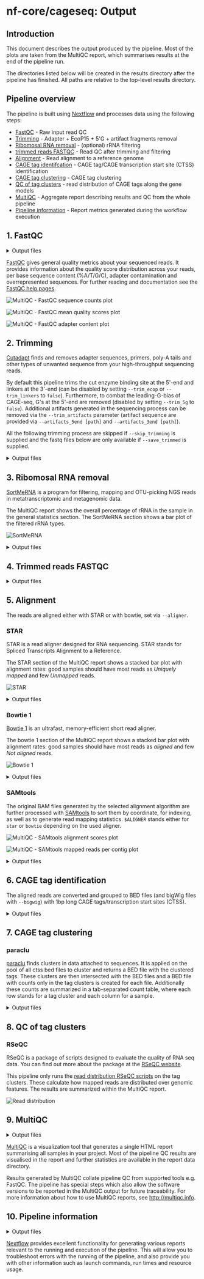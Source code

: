 # nf-core/cageseq: Output

## Introduction

This document describes the output produced by the pipeline. Most of the plots are taken from the MultiQC report, which summarises results at the end of the pipeline run.

The directories listed below will be created in the results directory after the pipeline has finished. All paths are relative to the top-level results directory.

## Pipeline overview

The pipeline is built using [Nextflow](https://www.nextflow.io/) and processes data using the following steps:

* [FastQC](#fastqc) - Raw input read QC
* [Trimming](#trimming) - Adapter + EcoP15 + 5'G + artifact fragments removal
* [Ribomosal RNA removal](#ribomosal-rna-removal) - (optional) rRNA filtering
* [trimmed reads FASTQC](#trimed-reads-fastqc) - Read QC after trimming and filtering
* [Alignment](#alignment) - Read alignment to a reference genome
* [CAGE tag identifcation](#cage-tag-grouping) - CAGE tag/CAGE transcription start site (CTSS) identification
* [CAGE tag clustering](#cage-tag-clustering) - CAGE tag clustering
* [QC of tag clusters](#cage-tag-clustering-qc) - read distribution of CAGE tags along the gene models
* [MultiQC](#multiqc) - Aggregate report describing results and QC from the whole pipeline
* [Pipeline information](#pipeline-information) - Report metrics generated during the workflow execution

## 1. FastQC

<details markdown="1">
<summary>Output files</summary>

* `fastqc/`
    * `*_fastqc.html`: FastQC report containing quality metrics.
    * `*_fastqc.zip`: Zip archive containing the FastQC report, tab-delimited data file and plot images.

</details>

[FastQC](http://www.bioinformatics.babraham.ac.uk/projects/fastqc/) gives general quality metrics about your sequenced reads. It provides information about the quality score distribution across your reads, per base sequence content (%A/T/G/C), adapter contamination and overrepresented sequences. For further reading and documentation see the [FastQC help pages](http://www.bioinformatics.babraham.ac.uk/projects/fastqc/Help/).

![MultiQC - FastQC sequence counts plot](images/mqc_fastqc_counts.png)

![MultiQC - FastQC mean quality scores plot](images/mqc_fastqc_quality.png)

![MultiQC - FastQC adapter content plot](images/mqc_fastqc_adapter.png)

## 2. Trimming

[Cutadapt](https://cutadapt.readthedocs.io/en/stable/) finds and removes adapter
sequences, primers, poly-A tails and other types of unwanted sequence from your
high-throughput sequencing reads.

By default this pipeline trims the cut enzyme binding site at the 5'-end and
linkers at the 3'-end (can be disabled by setting `--trim_ecop` or `--trim_linkers` to `false`).
Furthermore, to combat the leading-G-bias of CAGE-seq, G's at the 5'-end are removed (disabled by setting `--trim_5g` to `false`). Additional artifacts generated in the sequencing process can be removed via the `--trim_artifacts` parameter (artifact sequence are provided via `--artifacts_5end [path]` and `--artifacts_3end [path]`).

All the following trimming process are skipped if `--skip_trimming` is supplied and the fastq files below are only available if `--save_trimmed` is supplied.


<details markdown="1">
<summary>Output files</summary>

* `cutadapt/`
    * `cutadapt/logs/`: Trimming reports
    * `cutadapt/reads/`:
        * `*5g.trim.fastq.gz`: 5' G-bias corrected FastQ file.
        * `*adapter.trim.fastq.gz`: FastQ file after removal of linkers and EcoP15 site.
        * `*artifacts.trim.fastq.gz`: FastQ file without artifact sequences.
</details>

## 3. Ribomosal RNA removal

[SortMeRNA](http://bioinfo.lifl.fr/RNA/sortmerna/) is a program for filtering, mapping and OTU-picking NGS reads in metatranscriptomic and metagenomic data.

The MultiQC report shows the overall percentage of rRNA in the sample in the general statistics section. The SortMeRNA section shows a bar plot of the filtered rRNA types.

![SortMeRNA](images/sortmerna-detailed_plot.png)


<details markdown="1">
<summary>Output files</summary>

* `sortmerna/`
    * `sortmerna/logs/`: ribosomal RNA mapping reports

</details>

## 4. Trimmed reads FASTQC

<details markdown="1">
<summary>Output files</summary>

* `fastqc_post/`
    * `*post_fastqc.html`: FastQC report containing quality metrics.
    * `*post_fastqc.zip`: Zip archive containing the FastQC report, tab-delimited data file and plot images.

</details>

## 5. Alignment

The reads are aligned either with STAR or with bowtie, set via `--aligner`.

### STAR

STAR is a read aligner designed for RNA sequencing. STAR stands for Spliced Transcripts Alignment to a Reference.

The STAR section of the MultiQC report shows a stacked bar plot with alignment rates:
good samples should have most reads as _Uniquely mapped_ and few _Unmapped_ reads.

![STAR](images/star_alignment_plot.png)

<details markdown="1">
<summary>Output files</summary>

* `star/`
    * `star/star_log`
        * `*.SJ.out.tab`: File containing filtered splice junctions detected after mapping the reads.
        * `*.Log.final.out`: STAR alignment report containing the mapping results summary.
        * `*.Log.out` and `*.Log.progress.out`: STAR log files containing detailed information about the run. Typically only useful for debugging purposes.
    * `star/unmapped/`
        * `*.fastq.gz`: If `--save_unaligned` is specified, FastQ files containing unmapped reads will be placed in this directory.

</details>

### Bowtie 1

[Bowtie 1](http://bowtie-bio.sourceforge.net/index.shtml) is an ultrafast,
memory-efficient short read aligner.

The bowtie 1 section of the MultiQC report shows a stacked bar plot with
alignment rates:
good samples should have most reads as _aligned_ and few _Not aligned_ reads.

![Bowtie 1](images/bowtie1_alignment_plot.png)

<details markdown="1">
<summary>Output files</summary>

* `bowtie/`
    * `bowtie/bowtie_log`
        * `*.out`: The bowtie alignment report, contains mapping results summary
    * `bowtie/unmapped/`
        * `*.fastq.gz`: If `--save_unaligned` is specified, FastQ files containing unmapped reads will be placed in this directory.

</details>

### SAMtools

The original BAM files generated by the selected alignment algorithm are further processed with [SAMtools](http://samtools.sourceforge.net/) to sort them by coordinate, for indexing, as well as to generate read mapping statistics. `$ALIGNER` stands either for `star` or `bowtie` depending on the used aligner.

![MultiQC - SAMtools alignment scores plot](images/mqc_samtools_mapped.png)

![MultiQC - SAMtools mapped reads per contig plot](images/mqc_samtools_idxstats.png)

<details markdown="1">
<summary>Output files</summary>

* `<ALIGNER>/samtools_stats/`
    * SAMtools `<SAMPLE>.sorted.bam.flagstat`, `<SAMPLE>.sorted.bam.idxstats` and `<SAMPLE>.sorted.bam.stats` files generated from the alignment files.

</details>

## 6. CAGE tag identification

The aligned reads are converted and grouped to BED files (and bigWig files with `--bigwig`) with 1bp long CAGE tags/transcription start sites (CTSS).

<details markdown="1">
<summary>Output files</summary>

* `$ALIGNER/ctss`
    * `$ALIGNER/ctss/bed/*.ctss.bed`: A BED6 file with the mapped cage tags
    * `$ALIGNER/ctss/bigwig/*.ctss.bigWig`: A bigWig file with the mapped cage tags

</details>

## 7. CAGE tag clustering

### paraclu

[paraclu](http://cbrc3.cbrc.jp/~martin/paraclu/) finds clusters in data
attached to sequences. It is applied on the pool of all ctss bed files to cluster and returns a BED file with the clustered tags. These clusters are then intersected with the BED files and a BED file with counts only in the tag clusters is created for each file. Additionally these counts are summarized in a tab-separated count table, where each row stands for a tag cluster and each column for a sample.

<details markdown="1">
<summary>Output files</summary>

* `$ALIGNER/tag_clusters`
    * `$ALIGNER/tag_clusters/ctss.clustered.simplified.bed`: A BED6 file with the found tag clusters and their pooled expression as the score.
    * `$ALIGNER/tag_clusters/bed/*.ctss.bed_counts.bed`: A BED6 file with the expression of the tag clusters in this sample.
    * `$ALIGNER/tag_clusters/count_table.tsv`: Each column of the count table stands for one sample and each row for one tag cluster. The first column contains the tag cluster coordinates. The first row of this table is the header with "coordinates" and the sample names.

</details>

## 8. QC of tag clusters

### RSeQC

RSeQC is a package of scripts designed to evaluate the quality of RNA seq data. You can find out more about the package at the [RSeQC website](http://rseqc.sourceforge.net/).

This pipeline only runs the [read distribution RSeQC scripts]((http://rseqc.sourceforge.net/#read-distribution-py)) on the tag clusters. These calculate how mapped reads are distributed over genomic features. The results are summarized within the MultiQC report.

![Read distribution](images/rseqc_read_distribution_plot.png)

## 9. MultiQC

<details markdown="1">
<summary>Output files</summary>

* `multiqc/`
    * `multiqc_report.html`: a standalone HTML file that can be viewed in your web browser.
    * `multiqc_data/`: directory containing parsed statistics from the different tools used in the pipeline.
    * `multiqc_plots/`: directory containing static images from the report in various formats.

</details>

[MultiQC](http://multiqc.info) is a visualization tool that generates a single HTML report summarising all samples in your project. Most of the pipeline QC results are visualised in the report and further statistics are available in the report data directory.

Results generated by MultiQC collate pipeline QC from supported tools e.g. FastQC. The pipeline has special steps which also allow the software versions to be reported in the MultiQC output for future traceability. For more information about how to use MultiQC reports, see <http://multiqc.info>.

## 10. Pipeline information

<details markdown="1">
<summary>Output files</summary>

* `pipeline_info/`
    * Reports generated by Nextflow: `execution_report.html`, `execution_timeline.html`, `execution_trace.txt` and `pipeline_dag.dot`/`pipeline_dag.svg`.
    * Reports generated by the pipeline: `pipeline_report.html`, `pipeline_report.txt` and `software_versions.yml`. The `pipeline_report*` files will only be present if the `--email` / `--email_on_fail` parameter's are used when running the pipeline.
    * Reformatted samplesheet files used as input to the pipeline: `samplesheet.valid.csv`.

</details>

[Nextflow](https://www.nextflow.io/docs/latest/tracing.html) provides excellent functionality for generating various reports relevant to the running and execution of the pipeline. This will allow you to troubleshoot errors with the running of the pipeline, and also provide you with other information such as launch commands, run times and resource usage.
